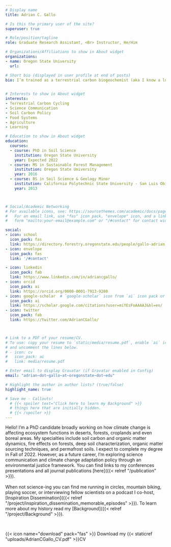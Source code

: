 ```yaml
---
# Display name
title: Adrian C. Gallo

# Is this the primary user of the site?
superuser: true 

# Role/position/tagline
role: Graduate Research Assistant, <Br> Instructor, He/Him 

# Organizations/Affiliations to show in About widget
organizations:
- name: Oregon State University
  url: 

# Short bio (displayed in user profile at end of posts)
bio: I’m trained as a terrestrial carbon biogeochemist (aka I know a lot about dirt). As a future career I’m currently exploring science communication and climate change policy through an environmental justice framework. When not science-ing you can find me running, mountain biking, or playing soccer.
 

# Interests to show in About widget
interests:
- Terrestrial Carbon Cycling
- Science Communication
- Soil Carbon Policy
- Food Systems
- Agriculture
- Learning

# Education to show in About widget
education:
  courses:
  - course: PhD in Soil Science
    institution: Oregon State University
    year: Expected 2022
  - course: MS in Sustainable Forest Management
    institution: Oregon State University
    year: 2016
  - course: BS in Soil Science & Geology Minor
    institution: California Polytechnic State University - San Luis Obispo
    year: 2013



# Social/Academic Networking
# For available icons, see: https://sourcethemes.com/academic/docs/page-builder/#icons
#   For an email link, use "fas" icon pack, "envelope" icon, and a link in the
#   form "mailto:your-email@example.com" or "/#contact" for contact widget.

social:
- icon: school
  icon_pack: fas
  link: https://directory.forestry.oregonstate.edu/people/gallo-adrian 
- icon: envelope
  icon_pack: fas
  link: '/#contact'

- icon: linkedin
  icon_pack: fab
  link: https://www.linkedin.com/in/adriancgallo/
- icon: orcid
  icon_pack: ai
  link: https://orcid.org/0000-0001-7913-9280
- icon: google-scholar  # `google-scholar` icon from `ai` icon pack or graduation-cap with the fas pack 
  icon_pack: ai
  link: https://scholar.google.com/citations?user=miYEsFoAAAAJ&hl=en/
- icon: twitter
  icon_pack: fab
  link: https://twitter.com/AdrianCGallo/



# Link to a PDF of your resume/CV.
# To use: copy your resume to `static/media/resume.pdf`, enable `ai` icons in `params.toml`, 
# and uncomment the lines below.
# - icon: cv
#   icon_pack: ai
#   link: media/resume.pdf

# Enter email to display Gravatar (if Gravatar enabled in Config)
email: "adrian~dot~gallo~at~oregonstate~dot~edu"

# Highlight the author in author lists? (true/false)
highlight_name: true

# Save me - Callouts! 
  # {{< spoiler text="Click here to learn my Background" >}}
  # things here that are initially hidden. 
  # {{< /spoiler >}} 
---
```

Hello! I’m a PhD candidate broadly working on how climate change is affecting ecosystem functions in deserts, forests, croplands and even boreal areas. My specialties include soil carbon and organic matter dynamics, fire effects on forests, deep soil characterization, organic matter sourcing techniques, and permafrost soils. I expect to complete my degree in Fall of 2022. However, as a future career, I’m exploring science communication and climate change adaptation policy through an environmental justice framework. You can find links to my conferences presentations and all journal publications [here]({{< relref "/publication" >}}).
<Br>
<Br> 
When not science-ing you can find me running in circles, mountain biking, playing soccer, or interviewing fellow scientists on a podcast I co-host, [Inspiration Dissemination]({{< relref "/project/inspiration_dissemination_memorable_episodes" >}}). To learn more about my history read my [Background]({{< relref "/project/Background" >}}).

<Br> 

{{< icon name="download" pack="fas" >}} Download my {{< staticref "uploads/AdrianCGallo_CV.pdf" >}}CV
